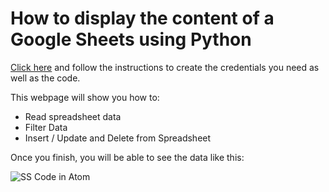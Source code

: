 # How to display the content of a Google Sheets using Python

[Click here](https://towardsdatascience.com/accessing-google-spreadsheet-data-using-python-90a5bc214fd2) and follow the instructions to  create the credentials you need as well as the code. 

This webpage will show you how to:
 - Read spreadsheet data
 - Filter Data
 - Insert / Update and Delete from Spreadsheet


Once you finish, you will be able to see the data like this:

![SS Code in Atom](https://user-images.githubusercontent.com/47669890/58342416-f0bf6980-7e15-11e9-8ce4-29f934d7cd71.PNG)

